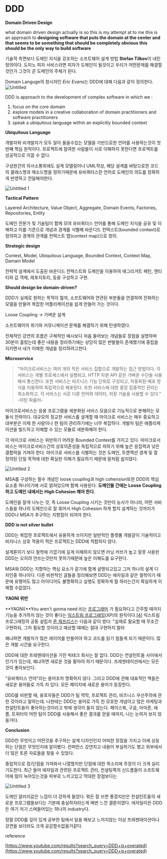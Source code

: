 # DDD

**Domain Driven Design**

what domain driven design actually is so this is my attempt at to me this is an approach to **designing software that puts the domain at the center and that seems to be something that
should be completely obvious this should be the only way to build software** 

기술적 측면보다 도메인 지식을 강조하는 소프트웨어 설계 방법 ****Stefan Tilkov****이 내린 정의이다. 도미노 피자 서비스라면 피자가 도메인이 될것이고 우리가 어떤문제를 해결할것인가 그것이 곧  도메인의 주체가 된다.

Domain Languge의 창시자인 *Eric Evans*는 DDD에 대해 다음과 같이 정의한다.  ![Untitled](https://user-images.githubusercontent.com/72185011/202837255-3923b14a-46ef-44a9-b8a7-1e1169da0286.png)
 
DDD is approach to the development of complex software in which we : 

1. focus on the core domain
2. explore models in a creative collaboration of domain practitioners and software practitioners
3. speak a ubiquitous language within an explicitly bounded context

**Ubiquitous Language**

개발자와 비개발자가 모두 알아 들을수있는 모델을 기반으로한 언어를 사용하는것이 첫번째 핵심 원칙이다. 프로젝트에 참여한 사람들이 서로 이해하지 못한다면 프로젝트를 성공적으로 이끌 수 없다.

구성원간의 의사소통외에도 설계 모델링이나 UML작성, 해당 설계를 바탕으로한 코드의 클래스명과 메소드명을 정하기때문에 유비쿼터스한 언어로 도메인의 의도를 정확하게 반영하고 전달해야한다.

![Untitled 1](https://user-images.githubusercontent.com/72185011/202837260-b7798379-6d2c-4748-9dd0-4e8d3b6716af.png)


**Tactical Pattern**

Layered Architecture, Value Object, Aggregate, Domain Events, Factories, Repositories, Entity

도메인 전문가 및 기술팀이 함께 모여 유비쿼터스 언어를 통해 도메인 지식을 공유 및 이해하고 이를 기준으로 개념과 경계를 식별해 바운디드 컨텍스트(bounded context)로 정의하고 경계의 관계를 컨텍스트 맵(context map)으로 정의.

**Strategic design**

Context, Model, Ubiquitous Language, Bounded Context, Context Map, Damain Model

전략적 설계에서 도출된 바운디드 컨텍스트와 도메인을 이용하여 애그리거트 패턴, 엔티티와 값 객체, 레포지토리, 등을 구성하고 구현.

**Should design be domain-driven?**

DDD가 실제로 원하는 목적이 뭘까, 소프트웨어와 연관된 부분들을 연결하여 진화하는 모델을 만들어 복잡한 어플리케이션을 쉽게 만들어 가는 것이다. 

Loose Coupling  → 가벼운 설계

소프트웨어의 위기와 커뮤니케이션 문제를 해결하기 위해 탄생하였다.

전체적인 강연의 흐름은 구체적인 예시보다 처음 들어보는 개념들로 장점을 설명하며 30분이 흘렀는데 좋은 내용을 정리하기에는 상당히 많은 반발들이 존재했기에 중립을 지키면서 내가 이해한 개념을 정리하려고한다. 

**Microservice**

> "마이크로서비스는 여러 개의 작은 서비스 집합으로 개발하는 접근 방법이다. 각 서비스는 개별 프로세스에서 실행되고, HTTP 자원 API 같은 가벼운 수단을 사용해서 통신한다. 또한 서비스는 비즈니스 기능 단위로 구성되고, 자동화된 배포 방식을 이용하여 독립적으로 배포된다. 또한 서비스에 대한 중앙 집중적인 관리는 최소화하고, 각 서비스는 서로 다른 언어와 데이터, 저장 기술을 사용할 수 있다.”
-마틴 파울러-
> 

마이크로서비스는 응용 프로그램을 세분화된 서비스 모음으로 기능적으로 분해하는 모듈식 전략이다. 대규모의 정교한 서비스를 설계할 때 마이크로 서비스는 매우 중요하고 대부분은 이제 한 사람이나 한 팀이 관리하기에는 너무 복잡하다. 개발자 팀은 애플리케이션을 빌드하고 이해할 수 있는 모듈로 세분화해야 한다.

각 마이크로 서비스는 위반하기 어려운 Bounded Context를 가지고 있다. 마이크로서비스는 마이크로서비스간의 상호의존성을 독립적으로 피하기 위해 높은 응집력과 낮은 결합력을 가져야 한다. 마이크로 서비스를 식별하는 것은 도메인, 트랜잭션 경계 및 잘 정의된 단일 목적에 대한 확실한 이해가 필요하기 때문에 말처럼 쉽지않다.


![Untitled 2](https://user-images.githubusercontent.com/72185011/202837263-288946ef-f110-4d02-a33c-90854ba11203.png)

MSA를 구성하는 필수 개념인 loose coupling과 high cohension또한 DDD의 핵심 요소중 하나이기에 서로 얽혀있으며 함께 사용된다.  **도메인들 간에는 Loose Coupling하고 도메인 내에서는 High Cohesion 해야 한다.**

도메인을 잘게 나누는 것, 즉 Loose Coupling 시키는 것만이 능사가 아니라, 어떤 서비스들을 하나의 도메인으로 잘 묶어서 High Cohesion 하게 할지 설계하는 것까지가 DDD나 MSA가 추구하는 지향점이 되어야 한다.

**DDD is not silver bullet**

DDD는 복잡한 프로젝트에서 유용하게 쓰이지만 일반적인 플랫폼 개발같이 기술적이고 비지니스 상호 작용이 적은 프로젝트는 DDD에 적합하지 않다.

설계론이기 보다 철학에 가깝기에 깊게 이해하지 않으면 러닝 커브가 높고 잘못 사용한 DDD는 오히려 안쓰는것만치 못하기때문에 높은 이해도를 요구한다.

MSA와  DDD는 지향하는 핵심 요소가 같기에 함께 설명되고있고 그저 하나의 설계 디자인중 하나이다. 다른 비판적인 글들을 정리해보면 DDD는 애자일과 같은 철학이기 때문에 유행어도 많고 아이디어도 불명확하고 실행도 정확하게 뭘 하라는건지 확실하게 이해할 수없었다.

**YAGNI 위반**

**YAGNI(**You aren't gonna need it)는 [프로그래머](https://ko.wikipedia.org/wiki/%ED%94%84%EB%A1%9C%EA%B7%B8%EB%9E%98%EB%A8%B8)
가 필요하다고 간주할 때까지 기능을 추가하지 않는 것이 좋다는 [익스트림 프로그래밍](https://ko.wikipedia.org/wiki/%EC%9D%B5%EC%8A%A4%ED%8A%B8%EB%A6%BC_%ED%94%84%EB%A1%9C%EA%B7%B8%EB%9E%98%EB%B0%8D)(XP)의 원칙이다.[[4]](https://ko.wikipedia.org/wiki/YAGNI#cite_note-XPA-4) 익스트림 프로그래밍의 공동 설립자 [론 제프리스](https://ko.wikipedia.org/w/index.php?title=%EB%A1%A0_%EC%A0%9C%ED%94%84%EB%A6%AC%EC%8A%A4&action=edit&redlink=1)는 다음과 같이 썼다: "실제로 필요할 때 무조건 구현하되, 그저 필요할 것이라고 예상할 때에는 절대 구현하지 말라

왜냐하면 개발자가 많은 레이어를 만들어야 하고 코드를 읽기 힘들게 되기 때문이다. 많은 개발 시간을 요구한다.

DDD에 대한 프레젠테이션을 가진 빅테크 회사는 잘 없다. DDD는 컨설턴트들 사이에서 인기가 있는데, 왜냐하면 새로운 것을 팔아야 하기 때문이다.  프레젠테이션에서는 모든 것이 좋아보인다.

"유비쿼터스 언어"라는 용어조차 명확하지 않다.  그리고 DDD에 관해 대표적인 책들은 새로운 용어들로 가득 차 있다. 모든 페이지에 새로운 용어가 등장한다.

DDD를 비판할 때, 옹호자들은 DDD가 팀 역학, 프로젝트 관리, 비즈니스 우선주의에 관한 것이라고 말하는데. 나한테는 DDD는 용어로 가득 찬 모호한 개념이고  많은 마케팅과 컨설턴트들이 좋아하는것이라고 밖에 생각이 들지 않는다. 페이스북, 구글, 아마존, 애플, 트위터의 어떤 팀이 DDD를 사용해서 좋은 결과를 얻을 때까지, 나는 눈여겨 보지 않을거다.

**Conclusion**

DDD란 무엇이고 어떤것을 추구하는 설계 디자인인지 어떠한 장점을 가지고 이에 상응하는 단점은 무엇인지에 알아봤다. 컨퍼런스 강연치고 내용이 부실하기도 했고 외부에서 더 많은 토론 자료들을 찾을 수 있었다. 

중립적으로 장/단점을 가져와서 나열했지만 단점에 대한 목소리에 주장이 더 크게 실리기도한다. 최근 들어 애자일과 관련된 프로젝트 관리, 컨설팅쪽의 신드롬들이 소프트웨어에 많이 녹아있는것을 피부로 느끼고있고 막대한 장점보다는 

![Untitled 3](https://user-images.githubusercontent.com/72185011/202837268-6b12c776-8d18-4a0b-9171-afb3a4991825.png)


도메인 알러지같은 느낌이 더 강하게 들었다. 뭐든 잘 쓰면 좋겠지만은 컨설턴트들의 새로운 프로그램들보다는 기본에 충실하자라는게 매번 느낀 결론이였다. 애자일이든 DDD든 여기 저기 스며들어있는 하나의 industry다. 

정말 DDD를 깊이 있게 공부한 팀에서 일을 해보고 느끼지않는 이상 프레젠테이션이나 강연을 보더라도 크게 공감할수없을거같다. 

reference

[https://www.youtube.com/results?search_query=DDD+is+overated](https://www.youtube.com/results?search_query=DDD+is+overated)
